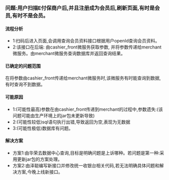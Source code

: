 ### 问题:用户扫描E付保商户后,并且注册成为会员后,刷新页面,有时是会员,有时不是会员。

#### 流程分析

* 1:扫码后进入页面,会调用查询会员资料接口根据用户openId查询会员资料。
* 2:该接口在后端: 由cashier_front微服务获取参数, 并将参数传递给merchant微服务。由merchant微服务查询数据库并返回查询结果。

#### 已确定的问题范围

在将参数由cashier_front传递给merchant微服务时,该微服务有时能查询到数据,有时查询不到数据。

#### 可能原因

* 1:(可能性最高)参数在由cashier_front传递到merchant的过程中,参数遗失:(该问题可能由生产环境上的jar包未更新导致)
* 2:(可能性较低)sql语句执行出错,导致返回为空,表现为无数据
* 3:(可能性极低)数据库有问题。

#### 解决方案

* 方案1:由华荣去数据中心查询,目标是明确问题是上诉哪种。若问题是第一种:采用更新jar包的方案处理。
* 方案2:由泽聪编写新接口并修改统一收银台相关代码,若无法明确具体问题和解决方案,今晚上线新接口。
